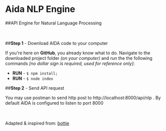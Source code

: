 # Aida NLP Engine
##API Engine for Natural Language Processing

<br><br>
##**Step 1** - Download AIDA code to your computer

If you're here on **GitHub**, you already know what to do. 
Navigate to the downloaded project folder *(on your computer)* and run the the following 
commands *[no dollar sign is required, used for reference only]*:

- **RUN** - `$ npm install;`
- **RUN** - `$ node index`

##**Step 2** - Send API request

You may use postman to send http post to http://localhost:8000/api/nlp . By default AIDA is
configured to listen to port 8000



<br><br>
Adapted & inspired from: [bottie](
https://github.com/andrew-templeton/bottie)
